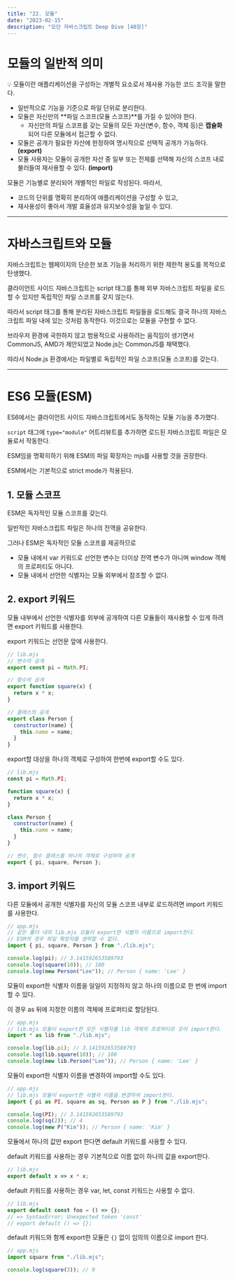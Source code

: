 ```yaml
---
title: "22. 모듈"
date: "2023-02-15"
description: "모던 자바스크립트 Deep Dive [48장]"
---
```


# 모듈의 일반적 의미

<aside>
💡 모듈이란 애플리케이션을 구성하는 개별적 요소로서 재사용 가능한 코드 조각을 말한다.

</aside>

- 일반적으로 기능을 기준으로 파일 단위로 분리한다.
- 모듈은 자신만의 **파일 스코프(모듈 스코프)**를 가질 수 있어야 한다.
  - 자신만의 파일 스코프를 갖는 모듈의 모든 자산(변수, 함수, 객체 등)은 **캡슐화**되어 다른 모듈에서 접근할 수 없다.
- 모듈은 공개가 필요한 자산에 한정하여 명시적으로 선택적 공개가 가능하다. **(export)**
- 모듈 사용자는 모듈이 공개한 자산 중 일부 또는 전체를 선택해 자신의 스코프 내로 불러들여 재사용할 수 있다. **(import)**

모듈은 기능별로 분리되어 개별적인 파일로 작성된다. 따라서,

- 코드의 단위를 명확히 분리하여 애플리케이션을 구성할 수 있고,
- 재사용성이 좋아서 개발 효율성과 유지보수성을 높일 수 있다.

---

# 자바스크립트와 모듈

자바스크립트는 웹페이지의 단순한 보조 기능을 처리하기 위한 제한적 용도를 목적으로 탄생했다.

클라이언트 사이드 자바스크립트는 script 태그를 통해 외부 자바스크립트 파일을 로드할 수 있지만 독립적인 파일 스코프를 갖지 않는다.

따라서 script 태그를 통해 분리된 자바스크립트 파일들을 로드해도 결국 하나의 자바스크립트 파일 내에 있는 것처럼 동작한다. 이것으로는 모듈을 구현할 수 없다.

브라우저 환경에 국한하지 않고 범용적으로 사용하려는 움직임이 생기면서 CommonJS, AMD가 제안되었고 Node.js는 CommonJS를 채택했다.

따라서 Node.js 환경에서는 파일별로 독립적인 파일 스코프(모듈 스코프)를 갖는다.

---

# ES6 모듈(ESM)

ES6에서는 클라이언트 사이드 자바스크립트에서도 동작하는 모듈 기능을 추가했다.

`script` 태그에 `type="module"` 어트리뷰트를 추가하면 로드된 자바스크립트 파일은 모듈로서 작동한다.

ESM임을 명확히하기 위해 ESM의 파일 확장자는 mjs를 사용할 것을 권장한다.

ESM에서는 기본적으로 strict mode가 적용된다.

## 1. 모듈 스코프

ESM은 독자적인 모듈 스코프를 갖는다.

일반적인 자바스크립트 파일은 하나의 전역을 공유한다.

그러나 ESM은 독자적인 모듈 스코프를 제공하므로

- 모듈 내에서 var 키워드로 선언한 변수는 더이상 전역 변수가 아니며 window 객체의 프로퍼티도 아니다.
- 모듈 내에서 선언한 식별자는 모듈 외부에서 참조할 수 없다.

## 2. export 키워드

모듈 내부에서 선언한 식별자를 외부에 공개하여 다른 모듈들이 재사용할 수 있게 하려면 export 키워드를 사용한다.

export 키워드는 선언문 앞에 사용한다.

```jsx
// lib.mjs
// 변수의 공개
export const pi = Math.PI;

// 함수의 공개
export function square(x) {
  return x * x;
}

// 클래스의 공개
export class Person {
  constructor(name) {
    this.name = name;
  }
}
```

export할 대상을 하나의 객체로 구성하여 한번에 export할 수도 있다.

```jsx
// lib.mjs
const pi = Math.PI;

function square(x) {
  return x * x;
}

class Person {
  constructor(name) {
    this.name = name;
  }
}

// 변수, 함수 클래스를 하나의 객체로 구성하여 공개
export { pi, square, Person };
```

## 3. import 키워드

다른 모듈에서 공개한 식별자를 자신의 모듈 스코프 내부로 로드하려면 import 키워드를 사용한다.

```jsx
// app.mjs
// 같은 폴더 내의 lib.mjs 모듈이 export한 식별자 이름으로 import한다.
// ESM의 경우 파일 확장자를 생략할 수 없다.
import { pi, square, Person } from "./lib.mjs";

console.log(pi); // 3.141592653589793
console.log(square(10)); // 100
console.log(new Person("Lee")); // Person { name: 'Lee' }
```

모듈이 export한 식별자 이름을 일일이 지정하지 않고 하나의 이름으로 한 번에 import할 수 있다.

이 경우 as 뒤에 지정한 이름의 객체에 프로퍼티로 할당된다.

```jsx
// app.mjs
// lib.mjs 모듈이 export한 모든 식별자를 lib 객체의 프로퍼티로 모아 import한다.
import * as lib from "./lib.mjs";

console.log(lib.pi); // 3.141592653589793
console.log(lib.square(10)); // 100
console.log(new lib.Person("Lee")); // Person { name: 'Lee' }
```

모듈이 export한 식별자 이름을 변경하여 import할 수도 있다.

```jsx
// app.mjs
// lib.mjs 모듈이 export한 식별자 이름을 변경하여 import한다.
import { pi as PI, square as sq, Person as P } from "./lib.mjs";

console.log(PI); // 3.141592653589793
console.log(sq(2)); // 4
console.log(new P("Kim")); // Person { name: 'Kim' }
```

모듈에서 하나의 값만 export 한다면 default 키워드를 사용할 수 있다.

default 키워드를 사용하는 경우 기본적으로 이름 없이 하나의 값을 export한다.

```jsx
// lib.mjs
export default x => x * x;
```

default 키워드를 사용하는 경우 var, let, const 키워드는 사용할 수 없다.

```jsx
// lib.mjs
export default const foo = () => {};
// => SyntaxError: Unexpected token 'const'
// export default () => {};
```

default 키워드와 함께 export한 모듈은 `{}` 없이 임의의 이름으로 import 한다.

```jsx
// app.mjs
import square from "./lib.mjs";

console.log(square(3)); // 9
```
